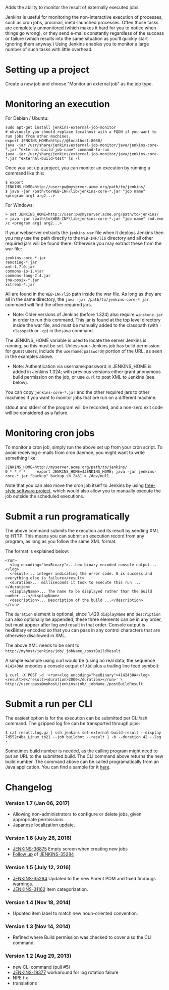 Adds the ability to monitor the result of externally executed jobs.

Jenkins is useful for monitoring the non-interactive execution of
processes, such as cron jobs, procmail, inetd-launched processes. Often
those tasks are completely unmonitored (which makes it hard for you to
notice when things go wrong), or they send e-mails constantly regardless
of the success or failure (which results into the same situation as
you'll quickly start ignoring them anyway.) Using Jenkins enables you to
monitor a large number of such tasks with little overhead.

# Setting up a project

Create a new job and choose "Monitor an external job" as the job type.

# Monitoring an execution

For Debian / Ubuntu:

``` syntaxhighlighter-pre
sudo apt-get install jenkins-external-job-monitor
# obviously you should replace localhost with a FQDN if you want to run jobs from other machines.
export JENKINS_HOME=http://@localhost:8080/
java -jar /usr/share/jenkins/external-job-monitor/java/jenkins-core-*.jar "external-build-job-name" command-to-run
java -jar /usr/share/jenkins/external-job-monitor/java/jenkins-core-*.jar "external-build-test" ls -l
```

Once you set up a project, you can monitor an execution by running a
command like this:

    $ export JENKINS_HOME=http://user:pw@myserver.acme.org/path/to/jenkins/
    $ java -jar /path/to/WEB-INF/lib/jenkins-core-*.jar "job name" <program arg1 arg2...>

For Windows:

    > set JENKINS_HOME=http://user:pw@myserver.acme.org/path/to/jenkins/
    > java -jar \path\to\WEB-INF\lib\jenkins-core-*.jar "job name" cmd.exe /c <program arg1 arg2...>

If your webserver extracts the `jenkins.war` file when it deploys
Jenkins then you may use the path directly to the `WEB-INF/lib`
directory and all other required jars will be found there. Otherwise you
may extract these from the war file:

    jenkins-core-*.jar
    remoting-*.jar
    ant-1.7.0.jar
    commons-io-1.4jar
    commons-lang-2.4.jar
    jna-posix-*.jar
    xstream-*.jar

All are found in the `WEB-INF/lib` path inside the war file. As long as
they are all in the same directory, the
`java -jar /path/to/jenkins-core-*.jar` command will find the other
required jars.

-   Note: Older versions of Jenkins (before 1.324) also require
    `winstone.jar` in order to run this command. This jar is found at
    the top level directory inside the war file, and must be manually
    added to the classpath (with `-classpath` or `-cp`) in the java
    command.

The JENKINS\_HOME variable is used to locate the server Jenkins is
running, so this must be set. Unless your Jenkins job has build
permission for guest users, include the `username:password@` portion of
the URL, as seen in the examples above.

-   Note: Authentication via username:password in JENKINS\_HOME is added
    in Jenkins 1.324; with previous versions either grant anonymous
    build permission on the job, or use `curl` to post XML to Jenkins
    (see below).

You can copy `jenkins-core-*.jar` and the other required jars to other
machines if you want to monitor jobs that are run on a different
machine.

stdout and stderr of the program will be recorded, and a non-zero exit
code will be considered as a failure.

# Monitoring cron jobs

To monitor a cron job, simply run the above set up from your cron
script. To avoid receiving e-mails from cron daemon, you might want to
write something like:

    JENKINS_HOME=http://myserver.acme.org/path/to/jenkins/
    0 * * * *     export JENKINS_HOME=$JENKINS_HOME; java -jar jenkins-core-*.jar "backup" backup.sh 2>&1 > /dev/null

Note that you can also move the cron job itself to Jenkins by using
[free-style software
project](https://wiki.jenkins.io/display/JENKINS/Building+a+software+project),
which would also allow you to manually execute the job outside the
scheduled executions.

# Submit a run programatically

The above command submits the execution and its result by sending XML to
HTTP. This means you can submit an execution record from any program, as
long as you follow the same XML format.

The format is explained below:

    <run>
      <log encoding="hexBinary">...hex binary encoded console output...</log>
      <result>... integer indicating the error code. 0 is success and everything else is failure</result>
      <duration>... milliseconds it took to execute this run ...</duration>
      <displayName>... The name to be displayed rather than the build number ...</displayName>
      <description>... Description of the build ...</description>
    </run>

The `duration` element is optional, since 1.429 `displayName` and
`description` can also optionally be appended, these three elements can
be in any order, but must appear after log and result in that order.
Console output is hexBinary encoded so that you can pass in any control
characters that are otherwise disallowed in XML.

The above XML needs to be sent to
`http://myhost/jenkins/job/_jobName_/postBuildResult`.

A simple example using curl would be (using no real data; the sequence
`4142430A` encodes a console output of `ABC` plus a trailing line feed
symbol):

    $ curl -X POST -d '<run><log encoding="hexBinary">4142430A</log><result>0</result><duration>2000</duration></run>' \
    http://user:pass@myhost/jenkins/job/_jobName_/postBuildResult

# Submit a run per CLI

The easiest option is for the execution can be submitted per CLI/ssh
command. The gzipped log file can be transported through pipe:

    $ cat result.log.gz | ssh jenkins set-external-build-result --display 7d552c4ba_Linux_tb21 --job buildbot --result 1 -b --duration 42 --log -

Sometimes build number is needed, as the calling program might need to
put an URL to the submitted build. The CLI command above returns the new
build number. The command above can be called programatically from an
Java application. You can find a sample for it
[here](https://github.com/davido/gerrit-buildbot-plugin/blob/buildbot-2.5-plugin/src/main/java/org/libreoffice/ci/gerrit/buildbot/publisher/JenkinsLogPublisher.java).

# Changelog

### Version 1.7 (Jan 06, 2017)

-   Allowing non-administrators to configure or delete jobs, given
    appropriate permissions.
-   Japanese localization update.

### Version 1.6 (July 26, 2016)

-   [JENKINS-36875](https://issues.jenkins-ci.org/browse/JENKINS-36875)
    Empty screen when creating new jobs
-   [Follow
    up](https://github.com/jenkinsci/external-monitor-job-plugin/pull/15)
    of
    [JENKINS-35284](https://issues.jenkins-ci.org/browse/JENKINS-35284)

### Version 1.5 (July 12, 2016)

-   [JENKINS-35284](https://issues.jenkins-ci.org/browse/JENKINS-35284)
    Updated to the new Parent POM and fixed findbugs warnings.
-   [JENKINS-31162](https://issues.jenkins-ci.org/browse/JENKINS-31162)
    Item categorization.

### Version 1.4 (Nov 18, 2014)

-   Updated item label to match new noun-oriented convention.

### Version 1.3 (Nov 14, 2014)

-   Refined where Build permission was checked to cover also the CLI
    command.

### Version 1.2 (Aug 29, 2013)

-   new CLI command (pull \#5)
-   [JENKINS-19377](https://issues.jenkins-ci.org/browse/JENKINS-19377)
    workaround for log rotation failure
-   NPE fix
-   translations

